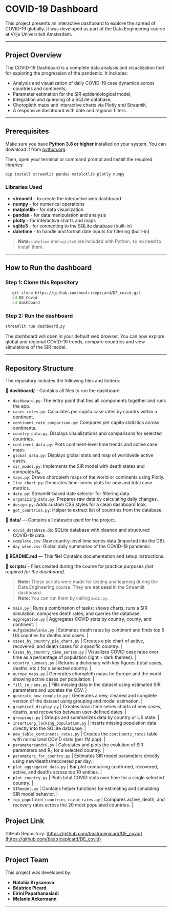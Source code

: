 # COVID-19 Dashboard

This project presents an interactive dashboard to explore the spread of COVID-19 globally. It was developed as part of the Data Engineering course at Vrije Universiteit Amsterdam.

---

## Project Overview
The COVID-19 Dashboard is a complete data analysis and visualization tool for exploring the progression of the pandemic. It includes:

- Analysis and visualization of daily COVID-19 case dynamics across countries and continents,
- Parameter estimation for the SIR epidemiological model,
- Integration and querying of a SQLite database,
- Choropleth maps and interactive charts via Plotly and Streamlit,
- A responsive dashboard with date and regional filters.

---

## Prerequisites

Make sure you have **Python 3.8 or higher** installed on your system. You can download it from [python.org](https://www.python.org/downloads/).

Then, open your terminal or command prompt and install the required libraries:

```bash
pip install streamlit pandas matplotlib plotly numpy
```

### Libraries Used

- **streamlit** - to create the interactive web dashboard 
- **numpy** - for numerical operations
- **matplotlib** - for data visualization
- **pandas** - for data manipulation and analysis
- **plotly** - for interactive charts and maps
- **sqlite3** - for connecting to the SQLite database (built-in)
- **datetime** - to handle and format date inputs for filtering (built-in)

> **Note:** `datetime` and `sqlite3` are included with Python, so no need to install them.


---

## How to Run the dashboard

### Step 1: Clone this Repository

```bash
   git clone https://github.com/beatricepicard/DE_covid.git
   cd DE_Covid
   cd dashboard
```

### Step 2: Run the dashboard

```bash
streamlit run dashboard.py
```

The dashboard will open in your default web browser. You can now explore global and regional COVID-19 trends, compare countries and view simulations of the SIR model. 

---

## Repository Structure

The repository includes the following files and folders:

📂 **dashboard/** - Contains all files to run the dashboard.
- `dashboard.py`: The entry point that ties all components together and runs the app.
- `cases_rates.py`: Calculates per capita case rates by country within a continent.
- `continent_rate_comparison.py`: Compares per capita statistics across continents.
- `country_data.py`: Displays visualizations and comparisons for selected countries.
- `continent_data.py`: Plots continent-level time trends and active case maps.
- `global_data.py`: Displays global stats and map of worldwide active cases.
- `sir_model.py`: Implements the SIR model with death states and computes R₀.
- `maps.py`: Draws choropleth maps of the world or continents using Plotly.
- `line_chart.py`: Generates time-series plots for new and total case metrics.
- `date.py`: Streamlit-based date selector for filtering data.
- `organizing_data.py`: Prepares raw data by calculating daily changes.
- `design.py`: Adds custom CSS styles for a clean dashboard look.
- `get_countries.py`: Helper to extract list of countries from the database.


📂 **data/** — Contains all datasets used for the project.
- `covid_database.db`: SQLite database with cleaned and structured COVID-19 data.
- `complete.csv`: Raw country-level time series data (imported into the DB).
- `day_wise.csv`: Global daily summaries of the COVID-19 pandemic.

📄 **README.md** — This file! Contains documentation and setup instructions.

📂 **scripts/** - Files created during the course for practice purposes *(not required for the dashboard)*.
> **Note:** These scripts were made for testing and learning during the Data Engineering course. They are **not used** in the Streamlit dashboard.  
> **Note:** You can run them by calling `main.py`.
- `main.py` | Runs a combination of tasks: shows charts, runs a SIR simulation, compares death rates, and queries the database.
- `aggregation.py` | Aggregates COVID stats by country, county, and continent. |
- `aufgabe3melanie.py` | Estimates death rates by continent and finds top 5 US counties for deaths and cases. |
- `cases_by_country_pie_chart.py` | Creates a pie chart of active, recovered, and death cases for a specific country. |
- `Cases_by_country_time_series.py` | Visualizes COVID case rates over time as a percentage of population (light + dark themes). |
- `country_summary.py` | Returns a dictionary with key figures (total cases, deaths, etc.) for a selected country. |
- `europe_maps.py` | Generates choropleth maps for Europe and the world showing active cases per population. |
- `fill_in_nans.py` | Fills missing data in the dataset using estimated SIR parameters and updates the CSV. |
- `generate_new_complete.py` | Generates a new, cleaned and complete version of the dataset using grouping and model estimation. |
- `graphical_display.py` | Creates basic time series charts of new cases, deaths, and recoveries between user-defined dates. |
- `groupings.py` | Groups and summarizes data by country or US state. |
- `insertiong_lacking_population.py` | Inserts missing population data directly into the SQLite database. |
- `new_table_continents_rates.py` | Creates the `continents_rates` table with normalized COVID stats (per 1M pop). |
- `parametersandr0.py` | Calculates and plots the evolution of SIR parameters and R₀ for a selected country. |
- `parameters_for_country.py` | Estimates SIR model parameters directly using new/deaths/recovered per day. |
- `plot_aggregated_data.py` | Bar plot comparing confirmed, recovered, active, and deaths across top 10 entities. |
- `plot_country.py` | Plots total COVID stats over time for a single selected country. |
- `SIRmodel.py` | Contains helper functions for estimating and simulating SIR model behavior. |
- `top_populated_countries_covid_rates.py` | Compares active, death, and recovery rates across the 20 most populated countries. |



## Project Link
GitHub Repository: [https://github.com/beatricepicard/DE_covid](https://github.com/beatricepicard/DE_covid)

---

## Project Team
This project was developed by:

- **Nataliia Krysanova**
- **Béatrice Picard**
- **Eirini Papathanasiadi**
- **Melanie Ackermann**

---
